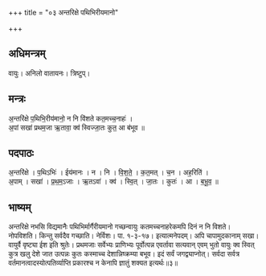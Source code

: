 +++
title = "०३ अन्तरिक्षे पथिभिरीयमानो"

+++
## अधिमन्त्रम्
वायुः। अनिलो वातायनः। त्रिष्टुप्।

## मन्त्रः
अ॒न्तरि॑क्षे प॒थिभि॒रीय॑मानो॒ न नि वि॑शते कत॒मच्च॒नाहः॑ ।  
अ॒पां सखा॑ प्रथम॒जा ऋ॒तावा॒ क्व॑ स्विज्जा॒तः कुत॒ आ ब॑भूव ॥

## पदपाठः
अ॒न्तरि॑क्षे । प॒थिऽभिः॑ । ईय॑मानः । न । नि । वि॒श॒ते॒ । क॒त॒मत् । च॒न । अह॒रिति॑ ।  
अ॒पाम् । सखा॑ । प्र॒थ॒म॒ऽजाः । ऋ॒तऽवा॑ । क्व॑ । स्वि॒त् । जा॒तः । कुतः॑ । आ । ब॒भू॒व॒ ॥

## भाष्यम्
अन्तरिक्षे नभसि विद्यमानैः पथिभिर्मार्गैरीयमानो गच्छन्वायुः कतमच्चनाहरेकमपि दिनं न नि विशते। नोपविशति। किन्तु सर्वदैव गच्छाति। नेर्विशः। पा. १-३-१७। इत्यात्मनेपदम्। अपि चापामुदकानाम् सखा। वायुर्वै वृष्ट्या ईश इति श्रुतेः। प्रथमजाः सर्वेभ्यः प्राणिभ्यः पूर्वोत्पन्न एवर्तावा सत्यवान् एवम् भुतो वायुः क्व स्वित् कुत्र खलु देशे जात उत्पन्नः कुतः कस्माच्च देशान्निष्क्रम्या बभूव। इदं सर्वं जगद्व्याप्नोत्। सर्वदा सर्वत्र वर्तमानत्वादस्योत्पतिर्व्याप्ति प्रकारश्च न केनापि ज्ञातुं शक्यत इत्यर्थः॥३॥